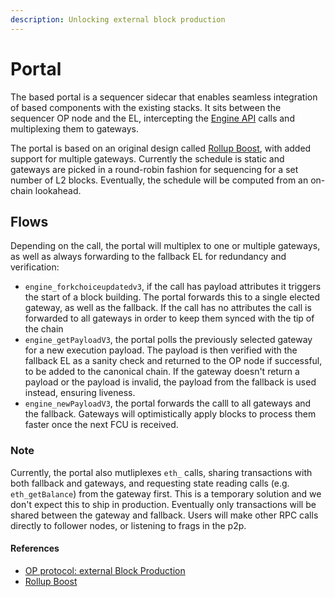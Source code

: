 ```yaml
---
description: Unlocking external block production
---
```


# Portal

The based portal is a sequencer sidecar that enables seamless integration of based components with the existing stacks. It sits between the sequencer OP node and the EL, intercepting the [Engine API](https://specs.optimism.io/protocol/exec-engine.html) calls and multiplexing them to gateways.

The portal is based on an original design called [Rollup Boost](https://github.com/flashbots/rollup-boost), with added support for multiple gateways. Currently the schedule is static and gateways are picked in a round-robin fashion for sequencing for a set number of L2 blocks. Eventually, the schedule will be computed from an on-chain lookahead.

## Flows
Depending on the call, the portal will multiplex to one or multiple gateways, as well as always forwarding to the fallback EL for redundancy and verification: 
- `engine_forkchoiceupdatedv3`, if the call has payload attributes it triggers the start of a block building. The portal forwards this to a single elected gateway, as well as the fallback. If the call has no attributes the call is forwarded to all gateways in order to keep them synced with the tip of the chain
- `engine_getPayloadV3`, the portal polls the previously selected gateway for a new execution payload. The payload is then verified with the fallback EL as a sanity check and returned to the OP node if successful, to be added to the canonical chain. If the gateway doesn't return a payload or the payload is invalid, the payload from the fallback is used instead, ensuring liveness.
- `engine_newPayloadV3`, the portal forwards the calll to all gateways and the fallback. Gateways will optimistically apply blocks to process them faster once the next FCU is received.

### Note
Currently, the portal also mutliplexes `eth_` calls, sharing transactions with both fallback and gateways, and requesting state reading calls (e.g. `eth_getBalance`) from the gateway first. This is a temporary solution and we don't expect this to ship in production.
Eventually only transactions will be shared between the gateway and fallback. Users will make other RPC calls directly to follower nodes, or listening to frags in the p2p.

#### References
- [OP protocol: external Block Production](https://github.com/ethereum-optimism/design-docs/blob/main/protocol/external-block-production.md)
- [Rollup Boost](https://github.com/flashbots/rollup-boost)
